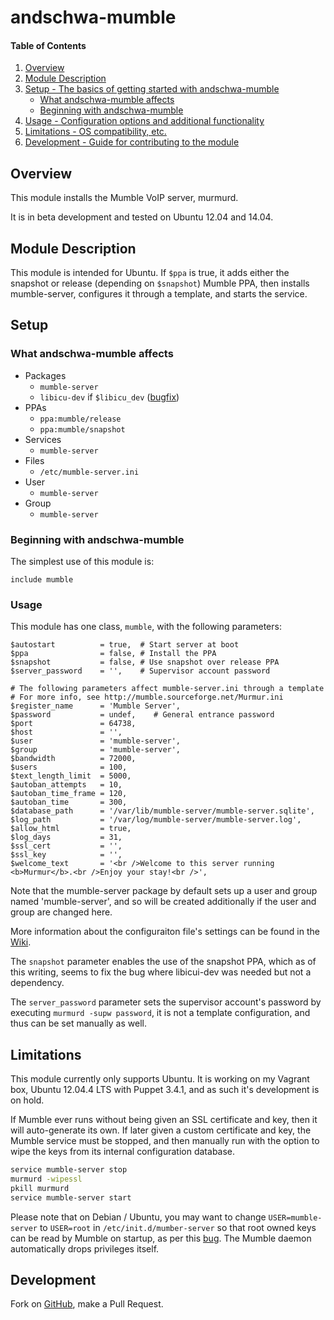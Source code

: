 # andschwa-mumble

#### Table of Contents

1. [Overview](#overview)
2. [Module Description](#module-description)
3. [Setup - The basics of getting started with andschwa-mumble](#setup)
    * [What andschwa-mumble affects](#what-andschwa-mumble-affects)
    * [Beginning with andschwa-mumble](#beginning-with-andschwa-mumble)
4. [Usage - Configuration options and additional functionality](#usage)
5. [Limitations - OS compatibility, etc.](#limitations)
6. [Development - Guide for contributing to the module](#development)

## Overview

This module installs the Mumble VoIP server, murmurd.

It is in beta development and tested on Ubuntu 12.04 and 14.04.

## Module Description

This module is intended for Ubuntu. If `$ppa` is true, it adds either
the snapshot or release (depending on `$snapshot`) Mumble PPA, then
installs mumble-server, configures it through a template, and starts
the service.

## Setup

### What andschwa-mumble affects

* Packages
    * `mumble-server`
	* `libicu-dev` if `$libicu_dev` ([bugfix](https://bugs.launchpad.net/ubuntu/+source/qt4-x11/+bug/989915))
* PPAs
    * `ppa:mumble/release`
	* `ppa:mumble/snapshot`
* Services
    * `mumble-server`
* Files
    * `/etc/mumble-server.ini`
* User
    * `mumble-server`
* Group
    * `mumble-server`

### Beginning with andschwa-mumble

The simplest use of this module is:

    include mumble

### Usage

This module has one class, `mumble`, with the following
parameters:

    $autostart          = true,  # Start server at boot
    $ppa                = false, # Install the PPA
    $snapshot           = false, # Use snapshot over release PPA
    $server_password    = '',    # Supervisor account password

    # The following parameters affect mumble-server.ini through a template
    # For more info, see http://mumble.sourceforge.net/Murmur.ini
    $register_name      = 'Mumble Server',
    $password           = undef,    # General entrance password
    $port               = 64738,
    $host               = '',
    $user               = 'mumble-server',
    $group              = 'mumble-server',
    $bandwidth          = 72000,
    $users              = 100,
    $text_length_limit  = 5000,
    $autoban_attempts   = 10,
    $autoban_time_frame = 120,
    $autoban_time       = 300,
    $database_path      = '/var/lib/mumble-server/mumble-server.sqlite',
    $log_path           = '/var/log/mumble-server/mumble-server.log',
    $allow_html         = true,
    $log_days           = 31,
    $ssl_cert           = '',
    $ssl_key            = '',
    $welcome_text       = '<br />Welcome to this server running <b>Murmur</b>.<br />Enjoy your stay!<br />',

Note that the mumble-server package by default sets up a user and
group named 'mumble-server', and so will be created additionally if
the user and group are changed here.

More information about the configuraiton file's settings can be found
in the [Wiki](http://mumble.sourceforge.net/Murmur.ini).

The `snapshot` parameter enables the use of the snapshot PPA, which as
of this writing, seems to fix the bug where libicui-dev was needed but
not a dependency.

The `server_password` parameter sets the supervisor account's password
by executing `murmurd -supw password`, it is not a template
configuration, and thus can be set manually as well.

## Limitations

This module currently only supports Ubuntu. It is working on my
Vagrant box, Ubuntu 12.04.4 LTS with Puppet 3.4.1, and as such it's
development is on hold.

If Mumble ever runs without being given an SSL certificate and key,
then it will auto-generate its own. If later given a custom
certificate and key, the Mumble service must be stopped, and then
manually run with the option to wipe the keys from its internal
configuration database.

```sh
service mumble-server stop
murmurd -wipessl
pkill murmurd
service mumble-server start
```

Please note that on Debian / Ubuntu, you may want to change
`USER=mumble-server` to `USER=root` in `/etc/init.d/mumber-server` so
that root owned keys can be read by Mumble on startup, as per this
[bug](https://bugs.launchpad.net/ubuntu/+source/mumble/+bug/1017301). The
Mumble daemon automatically drops privileges itself.

## Development

Fork on
[GitHub](https://github.com/andschwa/puppet-mumble), make
a Pull Request.

